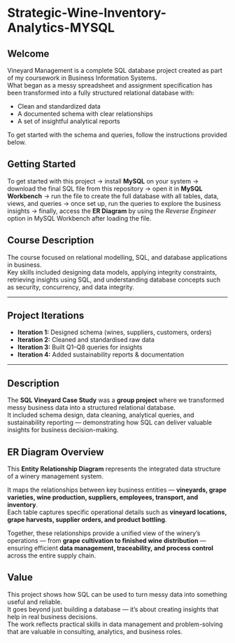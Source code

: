# Strategic-Wine-Inventory-Analytics-MYSQL  

## Welcome  

Vineyard Management is a complete SQL database project created as part of my coursework in Business Information Systems.  
What began as a messy spreadsheet and assignment specification has been transformed into a fully structured relational database with:  

- Clean and standardized data  
- A documented schema with clear relationships  
- A set of insightful analytical reports  

To get started with the schema and queries, follow the instructions provided below.  
## Getting Started  

To get started with this project → install **MySQL** on your system → download the final SQL file from this repository → open it in **MySQL Workbench** → run the file to create the full database with all tables, data, views, and queries → once set up, run the queries to explore the business insights → finally, access the **ER Diagram** by using the *Reverse Engineer* option in MySQL Workbench after loading the file.  

## Course Description  
The course focused on relational modelling, SQL, and database applications in business.  
Key skills included designing data models, applying integrity constraints, retrieving insights using SQL, and understanding database concepts such as security, concurrency, and data integrity.  

---

## Project Iterations  
- **Iteration 1:** Designed schema (wines, suppliers, customers, orders)  
- **Iteration 2:** Cleaned and standardised raw data  
- **Iteration 3:** Built Q1–Q8 queries for insights  
- **Iteration 4:** Added sustainability reports & documentation  

---

## Description  
The **SQL Vineyard Case Study** was a **group project** where we transformed messy business data into a structured relational database.  
It included schema design, data cleaning, analytical queries, and sustainability reporting — demonstrating how SQL can deliver valuable insights for business decision-making.  

## ER Diagram Overview

This **Entity Relationship Diagram** represents the integrated data structure of a winery management system.

It maps the relationships between key business entities — **vineyards, grape varieties, wine production, suppliers, employees, transport, and inventory**.  
Each table captures specific operational details such as **vineyard locations, grape harvests, supplier orders, and product bottling**.

Together, these relationships provide a unified view of the winery’s operations — from **grape cultivation to finished wine distribution** — ensuring efficient **data management, traceability, and process control** across the entire supply chain.


## Value  
This project shows how SQL can be used to turn messy data into something useful and reliable.  
It goes beyond just building a database — it’s about creating insights that help in real business decisions.  
The work reflects practical skills in data management and problem-solving that are valuable in consulting, analytics, and business roles.  



